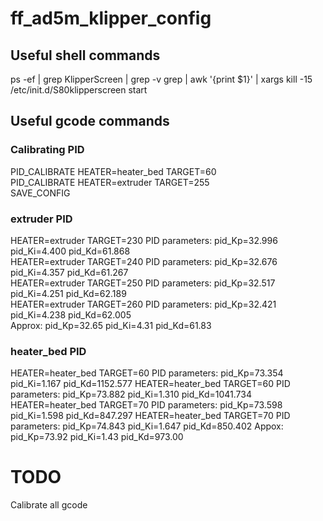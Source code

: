 # ff_ad5m_klipper_config  
## Useful shell commands  
  
ps -ef | grep KlipperScreen | grep -v grep | awk '{print $1}' | xargs kill -15  
/etc/init.d/S80klipperscreen start  

## Useful gcode commands
### Calibrating PID
PID_CALIBRATE HEATER=heater_bed TARGET=60    
PID_CALIBRATE HEATER=extruder TARGET=255  
SAVE_CONFIG  

### extruder PID
HEATER=extruder TARGET=230 PID parameters: pid_Kp=32.996 pid_Ki=4.400 pid_Kd=61.868  
HEATER=extruder TARGET=240 PID parameters: pid_Kp=32.676 pid_Ki=4.357 pid_Kd=61.267  
HEATER=extruder TARGET=250 PID parameters: pid_Kp=32.517 pid_Ki=4.251 pid_Kd=62.189  
HEATER=extruder TARGET=260 PID parameters: pid_Kp=32.421 pid_Ki=4.238 pid_Kd=62.005  
Approx: pid_Kp=32.65 pid_Ki=4.31 pid_Kd=61.83



### heater_bed PID
HEATER=heater_bed TARGET=60 PID parameters: pid_Kp=73.354 pid_Ki=1.167 pid_Kd=1152.577
HEATER=heater_bed TARGET=60 PID parameters: pid_Kp=73.882 pid_Ki=1.310 pid_Kd=1041.734
HEATER=heater_bed TARGET=70 PID parameters: pid_Kp=73.598 pid_Ki=1.598 pid_Kd=847.297
HEATER=heater_bed TARGET=70 PID parameters: pid_Kp=74.843 pid_Ki=1.647 pid_Kd=850.402
Appox: pid_Kp=73.92 pid_Ki=1.43 pid_Kd=973.00


# TODO

Calibrate all gcode